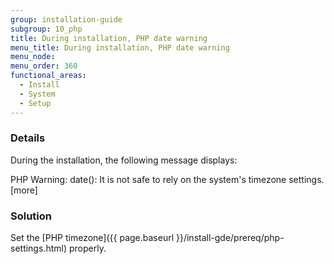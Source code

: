 ```yaml
---
group: installation-guide
subgroup: 10_php
title: During installation, PHP date warning
menu_title: During installation, PHP date warning
menu_node:
menu_order: 360
functional_areas:
  - Install
  - System
  - Setup
---
```


### Details

During the installation, the following message displays:

 PHP Warning:  date(): It is not safe to rely on the system's timezone settings. [more]

### Solution

Set the [PHP timezone]({{ page.baseurl }}/install-gde/prereq/php-settings.html) properly.

